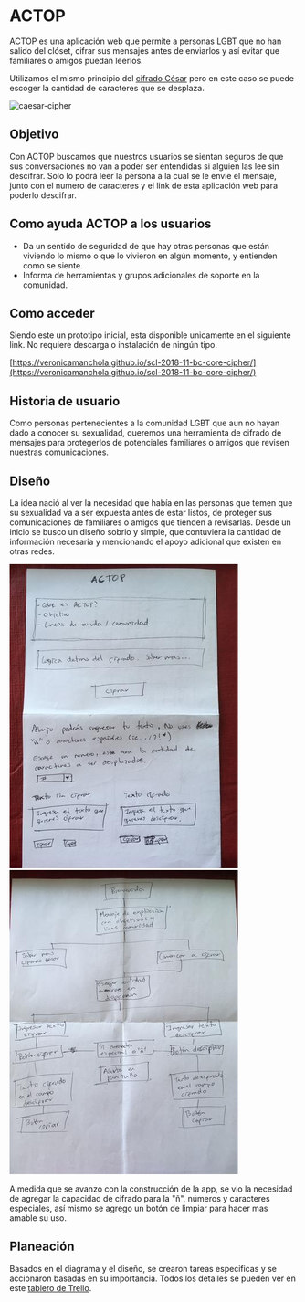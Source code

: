 # ACTOP

ACTOP es una aplicación web que permite a personas LGBT que no han salido del clóset, cifrar sus mensajes antes de enviarlos y así evitar que familiares o amigos puedan leerlos.

Utilizamos el mismo principio del [cifrado César](https://en.wikipedia.org/wiki/Caesar_cipher) pero en este caso se puede escoger la cantidad de caracteres que se desplaza.

![caesar-cipher](https://upload.wikimedia.org/wikipedia/commons/thumb/2/2b/Caesar3.svg/2000px-Caesar3.svg.png)

## Objetivo

Con ACTOP buscamos que nuestros usuarios se sientan seguros de que sus conversaciones no van a poder ser entendidas si alguien las lee sin descifrar. Solo lo podrá leer la persona a la cual se le envíe el mensaje, junto con el numero de caracteres y el link de esta aplicación web para poderlo descifrar.

## Como ayuda ACTOP a los usuarios

- Da un sentido de seguridad de que hay otras personas que están viviendo lo mismo o que lo vivieron en algún momento, y entienden como se siente.
- Informa de herramientas y grupos adicionales de soporte en la comunidad.

## Como acceder

Siendo este un prototipo inicial, esta disponible unicamente en el siguiente link. No requiere descarga o instalación de ningún tipo.

 [https://veronicamanchola.github.io/scl-2018-11-bc-core-cipher/](https://veronicamanchola.github.io/scl-2018-11-bc-core-cipher/)

## Historia de usuario

Como personas pertenecientes a la comunidad LGBT que aun no hayan dado a conocer su sexualidad, queremos una herramienta de cifrado de mensajes para protegerlos de potenciales familiares o amigos que revisen nuestras comunicaciones.

## Diseño

La idea nació al ver la necesidad que había en las personas que temen que su sexualidad va a ser expuesta antes de estar listos, de proteger sus comunicaciones de familiares o amigos que tienden a revisarlas. Desde un inicio se busco un diseño sobrio y simple, que contuviera la cantidad de información necesaria y mencionando el apoyo adicional que existen en otras redes.

![](prototipo.jpg) ![](diagrama.jpg)

A medida que se avanzo con la construcción de la app, se vio la necesidad de agregar la capacidad de cifrado para la "ñ", números y caracteres especiales, así mismo se agrego un botón de limpiar para hacer mas amable su uso.
## Planeación

Basados en el diagrama y el diseño, se crearon tareas especificas y se accionaron basadas en su importancia. Todos los detalles se pueden ver en este [tablero de Trello](https://trello.com/b/uOkgmWvF/actop).

